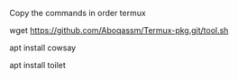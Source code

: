 Copy the commands in order termux

wget https://github.com/Aboqassm/Termux-pkg.git/tool.sh

apt install cowsay

apt install toilet
